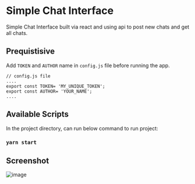 # Simple Chat Interface

Simple Chat Interface built via react and using api to post new chats and get all chats.

## Prequistisive

Add `TOKEN` and `AUTHOR` name in `config.js` file before running the app. 

```
// config.js file
....
export const TOKEN= 'MY_UNIQUE_TOKEN';
export const AUTHOR= 'YOUR_NAME';
....
```

## Available Scripts

In the project directory, can run below command to run project:

### `yarn start`

## Screenshot

![image](https://user-images.githubusercontent.com/12964174/123141455-0892cd00-d476-11eb-8c55-11ecc7c64185.png)

